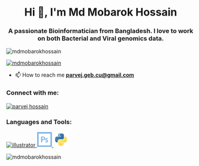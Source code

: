 <h1 align="center">Hi 👋, I'm Md Mobarok Hossain</h1>
<h3 align="center">A passionate Bioinformatician from Bangladesh. I love to work on both Bacterial and Viral genomics data.</h3>

<p align="left"> <img src="https://komarev.com/ghpvc/?username=mdmobarokhossain&label=Profile%20views&color=0e75b6&style=flat" alt="mdmobarokhossain" /> </p>

<p align="left"> <a href="https://github.com/ryo-ma/github-profile-trophy"><img src="https://github-profile-trophy.vercel.app/?username=mdmobarokhossain" alt="mdmobarokhossain" /></a> </p>

- 📫 How to reach me **parvej.geb.cu@gmail.com**

<h3 align="left">Connect with me:</h3>
<p align="left">
<a href="https://fb.com/parvej hossain" target="blank"><img align="center" src="https://raw.githubusercontent.com/rahuldkjain/github-profile-readme-generator/master/src/images/icons/Social/facebook.svg" alt="parvej hossain" height="30" width="40" /></a>
</p>

<h3 align="left">Languages and Tools:</h3>
<p align="left"> <a href="https://www.adobe.com/in/products/illustrator.html" target="_blank" rel="noreferrer"> <img src="https://www.vectorlogo.zone/logos/adobe_illustrator/adobe_illustrator-icon.svg" alt="illustrator" width="40" height="40"/> </a> <a href="https://www.photoshop.com/en" target="_blank" rel="noreferrer"> <img src="https://raw.githubusercontent.com/devicons/devicon/master/icons/photoshop/photoshop-line.svg" alt="photoshop" width="40" height="40"/> </a> <a href="https://www.python.org" target="_blank" rel="noreferrer"> <img src="https://raw.githubusercontent.com/devicons/devicon/master/icons/python/python-original.svg" alt="python" width="40" height="40"/> </a> </p>

<p><img align="center" src="https://github-readme-stats.vercel.app/api/top-langs?username=mdmobarokhossain&show_icons=true&locale=en&layout=compact" alt="mdmobarokhossain" /></p>
